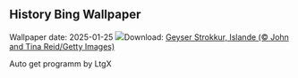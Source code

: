 ## History Bing Wallpaper
Wallpaper date: 2025-01-25
![](https://www.bing.com/th?id=OHR.IcelandGeyser_FR-CA8164450943_UHD.jpg&w=1000)Download: [Geyser Strokkur, Islande (© John and Tina Reid/Getty Images)](https://www.bing.com/th?id=OHR.IcelandGeyser_FR-CA8164450943_UHD.jpg)

Auto get programm by LtgX
